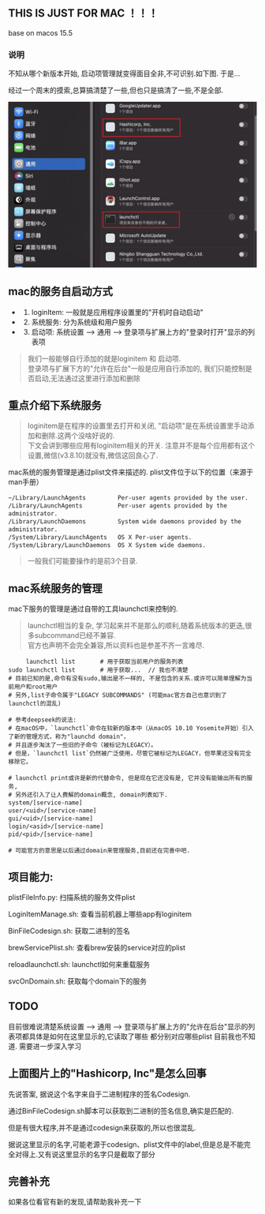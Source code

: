 ## THIS IS JUST FOR MAC ！！！
base on macos 15.5

### 说明
不知从哪个新版本开始, 启动项管理就变得面目全非,不可识别.如下图. 于是...

经过一个周末的摸索,总算搞清楚了一些,但也只是搞清了一些,不是全部.

![startup](https://github.com/neo515/launchHub/blob/main/images/startup.jpg)

## mac的服务自启动方式
- 1. loginItem: 一般就是应用程序设置里的"开机时自动启动"
- 2. 系统服务: 分为系统级和用户服务
- 3. 启动项: 系统设置 --> 通用 --> 登录项与扩展上方的"登录时打开"显示的列表项
> 我们一般能够自行添加的就是loginitem 和 启动项.   
>登录项与扩展下方的"允许在后台"一般是应用自行添加的, 我们只能控制是否启动,无法通过这里进行添加和删除

## 重点介绍下系统服务
> loginitem是在程序的设置里去打开和关闭, "启动项"是在系统设置里手动添加和删除.这两个没啥好说的.  
> 下文会讲到哪些应用有loginitem相关的开关. 注意并不是每个应用都有这个设置,微信(v3.8.10)就没有,微信这回良心了.

mac系统的服务管理是通过plist文件来描述的. plist文件位于以下的位置（来源于man手册）
```
~/Library/LaunchAgents         Per-user agents provided by the user.  
/Library/LaunchAgents          Per-user agents provided by the administrator.  
/Library/LaunchDaemons         System wide daemons provided by the administrator.  
/System/Library/LaunchAgents   OS X Per-user agents.  
/System/Library/LaunchDaemons  OS X System wide daemons.  
```
> 一般我们可能要操作的是前3个目录.

## mac系统服务的管理
mac下服务的管理是通过自带的工具launchctl来控制的. 
> launchctl相当的复杂, 学习起来并不是那么的顺利,随着系统版本的更迭,很多subcommand已经不兼容.  
> 官方也声明不会完全兼容,所以资料也是参差不齐一言难尽.
```shell
     launchctl list       # 用于获取当前用户的服务列表
sudo launchctl list       # 用于获取...  // 我也不清楚
# 目前已知的是,命令有没有sudo,输出是不一样的, 不是包含的关系.或许可以简单理解为当前用户和root用户
# 另外,list子命令属于"LEGACY SUBCOMMANDS" (可能mac官方自己也意识到了launchctl的混乱)

# 参考deepseek的说法:
# 在macOS中，`launchctl`命令在较新的版本中（从macOS 10.10 Yosemite开始）引入了新的管理方式，称为"launchd domain"，
# 并且逐步淘汰了一些旧的子命令（被标记为LEGACY）。
# 但是，`launchctl list`仍然被广泛使用，尽管它被标记为LEGACY，但苹果还没有完全移除它。

# launchctl print或许是新的代替命令, 但是现在它还没有是, 它并没有能输出所有的服务,
# 另外还引入了让人费解的domain概念, domain列表如下.
system/[service-name]
user/<uid>/[service-name]
gui/<uid>/[service-name]
login/<asid>/[service-name]
pid/<pid>/[service-name]

# 可能官方的意思是以后通过domain来管理服务,目前还在完善中吧.
```

## 项目能力:
plistFileInfo.py:    扫描系统的服务文件plist

LoginItemManage.sh:  查看当前机器上哪些app有loginitem

BinFileCodesign.sh:  获取二进制的签名

brewServicePlist.sh: 查看brew安装的service对应的plist

reloadlaunchctl.sh:  launchctl如何来重载服务

svcOnDomain.sh:      获取每个domain下的服务

## TODO
目前很难说清楚系统设置 --> 通用 --> 登录项与扩展上方的"允许在后台"显示的列表项都具体是如何在这里显示的,它读取了哪些 都分别对应哪些plist 目前我也不知道. 需要进一步深入学习

## 上面图片上的"Hashicorp, Inc"是怎么回事
先说答案, 据说这个名字来自于二进制程序的签名Codesign. 

通过BinFileCodesign.sh脚本可以获取到二进制的签名信息,确实是匹配的.

但是有很大程序,并不是通过codesign来获取的,所以也很混乱.

据说这里显示的名字,可能老源于codesign、plist文件中的label,但是总是不能完全对得上.又有说这里显示的名字只是截取了部分

## 完善补充
如果各位看官有新的发现,请帮助我补充一下
